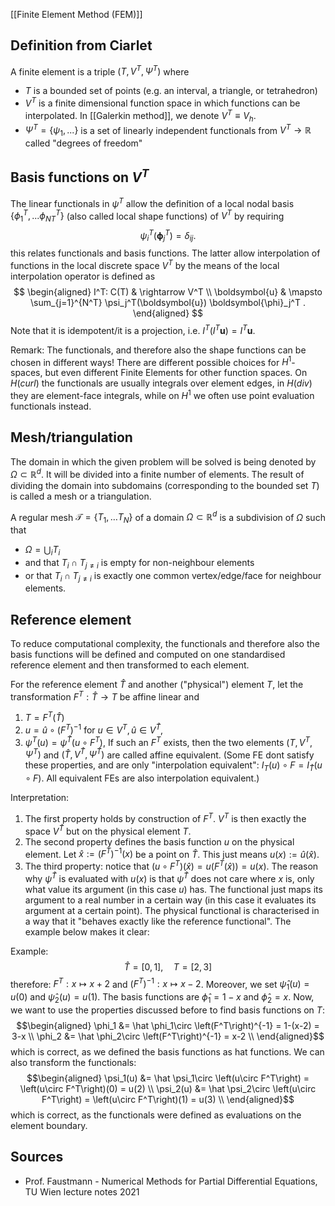 [[Finite Element Method (FEM)]]


## Definition from Ciarlet
A finite element is a triple $(T, V^T, \Psi^T)$ where
- $T$ is a bounded set of points (e.g. an interval, a triangle, or tetrahedron) 
- $V^T$ is a finite dimensional function space in which functions can be interpolated. In [[Galerkin method]], we denote $V^T\equiv V_h$.
- $\Psi^T=\{\psi_1, ...\}$ is a set of linearly independent functionals from $V^T\rightarrow \mathbb{R}$ called "degrees of freedom"


## Basis functions on $V^T$
The linear functionals in $\psi^T$ allow the definition of a local nodal basis $\{\phi_1^T, ... \phi_{NT}^T\}$ (also called local shape functions) of $V^T$ by requiring 
$$\psi_i^T\left(\boldsymbol{\phi}_j^T\right)=\delta_{i j} .$$
this relates functionals and basis functions. The latter allow interpolation of functions in the local discrete space $V^T$ by the means of the local interpolation operator is defined as
$$
\begin{aligned}
I^T: C(T) & \rightarrow V^T \\
\boldsymbol{u} & \mapsto \sum_{j=1}^{N^T} \psi_j^T(\boldsymbol{u}) \boldsymbol{\phi}_j^T .
\end{aligned}
$$
Note that it is idempotent/it is a projection, i.e. $I^T\left(I^T \boldsymbol{u}\right)=I^T \boldsymbol{u}$.

Remark:
The functionals, and therefore also the shape functions can be chosen in different ways! There are different possible choices for $H^1$-spaces, but even different Finite Elements for other function spaces.
On $H(curl)$ the functionals are usually integrals over element edges, in $H(div)$ they are element-face integrals, while on $H^1$ we often use point evaluation functionals instead.


## Mesh/triangulation
The domain in which the given problem will be solved is being denoted by $\Omega \subset \mathbb{R}^d$. It will be divided into a finite number of elements. The result of dividing the domain into subdomains (corresponding to the bounded set $T$) is called a mesh or a triangulation.

A regular mesh $\mathcal{T}=\left\{T_1, \ldots T_N\right\}$ of a domain $\Omega \subset \mathbb{R}^d$ is a subdivision of $\Omega$ such that 
- $\Omega=\bigcup_i T_i$ 
- and that $T_i \cap T_{j \neq i}$ is empty for non-neighbour elements 
- or that $T_i \cap T_{j \neq i}$ is exactly one common vertex/edge/face for neighbour elements.


## Reference element
To reduce computational complexity, the functionals and therefore also the basis functions will be defined and computed on one standardised reference element and then transformed to each element.

For the reference element $\hat{T}$ and another ("physical") element $T$, let the transformation $F^T:\hat T \rightarrow T$ be affine linear and
1. $T=F^T(\hat{T})$
2. $u=\hat{u} \circ\left(F^T\right)^{-1}$ for $u \in V^T, \hat{u} \in V^{\hat{T}}$,
3. $\psi^T(u)=\psi^{\hat{T}}\left(u \circ F^T\right)$,
If such an $F^T$ exists, then the two elements $\left(T, V^T, \Psi^T\right)$ and $\left(\hat{T}, V^{\hat{T}}, \Psi^{\hat{T}}\right)$ are called affine equivalent. 
(Some FE dont satisfy these properties, and are only "interpolation equivalent": $I_T(u)\circ F = I_\hat T (u\circ F)$. All equivalent FEs are also interpolation equivalent.)

Interpretation:
1. The first property holds by construction of $F^T$. $V^T$ is then exactly the space $V^\hat T$ but on the physical element $T$.
2. The second property defines the basis function $u$ on the physical element. Let $\hat x:=\left(F^T\right)^{-1}(x)$ be a point on $\hat T$. This just means $u(x):=\hat u (\hat x)$.
3. The third property: notice that $\left(u \circ F^T\right)(\hat x) = u\left(F^T(\hat x)\right)=u(x)$. The reason why $\psi^\hat T$ is evaluated with $u(x)$ is that $\psi^\hat T$ does not care where $x$ is, only what value its argument (in this case $u$) has. The functional just maps its argument to a real number in a certain way (in this case it evaluates its argument at a certain point). The physical functional is characterised in a way that it "behaves exactly like the reference functional". The example below makes it clear:

Example:
$$\hat T = [0,1],\quad T=[2,3] $$
therefore: $F^T:x\mapsto x+2$ and $\left(F^T\right)^{-1} :x\mapsto x-2$.
Moreover, we set $\hat\psi_1(u)=u(0)$ and $\hat\psi_2(u)=u(1)$. 
The basis functions are $\hat\phi_1 = 1-x$ and $\hat\phi_2 = x$.
Now, we want to use the properties discussed before to find basis functions on $T$:
$$\begin{aligned}
\phi_1 &= \hat \phi_1\circ \left(F^T\right)^{-1} = 1-(x-2) = 3-x \\
\phi_2 &= \hat \phi_2\circ \left(F^T\right)^{-1} = x-2  \\
\end{aligned}$$
which is correct, as we defined the basis functions as hat functions. We can also transform the functionals:
$$\begin{aligned}
\psi_1(u) &= \hat \psi_1\circ \left(u\circ F^T\right) = \left(u\circ F^T\right)(0) = u(2) \\
\psi_2(u) &= \hat \psi_2\circ \left(u\circ F^T\right) = \left(u\circ F^T\right)(1) = u(3) \\
\end{aligned}$$
which is correct, as the functionals were defined as evaluations on the element boundary.




## Sources
- Prof. Faustmann - Numerical Methods for Partial Differential Equations, TU Wien lecture notes 2021
